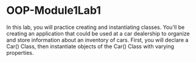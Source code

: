 # OOP-Module1Lab1
In this lab, you will practice creating and instantiating classes. You'll be creating an application that could be used at a car dealership to organize and store information about an inventory of cars. First, you will declare a Car() Class, then instantiate objects of the Car() Class with varying properties.
